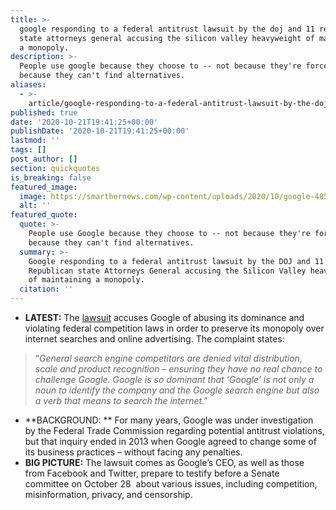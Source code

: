 ```yaml
---
title: >-
  google responding to a federal antitrust lawsuit by the doj and 11 republican
  state attorneys general accusing the silicon valley heavyweight of maintaining
  a monopoly.
description: >-
  People use google because they choose to -- not because they're forced to or
  because they can't find alternatives.
aliases:
  - >-
    article/google-responding-to-a-federal-antitrust-lawsuit-by-the-doj-and-11-republican-state-attorneys-general-accusing-the-silicon-valley-heavyweight-of-maintaining-a-monopoly/
published: true
date: '2020-10-21T19:41:25+00:00'
publishDate: '2020-10-21T19:41:25+00:00'
lastmod: ''
tags: []
post_author: []
section: quickquotes
is_breaking: false
featured_image:
  image: https://smarthernews.com/wp-content/uploads/2020/10/google-485611_640.png
  alt: ''
featured_quote:
  quote: >-
    People use Google because they choose to -- not because they're forced to or
    because they can't find alternatives.
  summary: >-
    Google responding to a federal antitrust lawsuit by the DOJ and 11
    Republican state Attorneys General accusing the Silicon Valley heavyweight
    of maintaining a monopoly.
  citation: ''
---
```

*   **LATEST:** The [lawsuit](\"https://assets.documentcloud.org/documents/7273457/10-20-20-US-v-Google-Complaint.pdf\") accuses Google of abusing its dominance and violating federal competition laws in order to preserve its monopoly over internet searches and online advertising. The complaint states:

> “_General search engine competitors are denied vital distribution, scale and product recognition – ensuring they have no real chance to challenge Google. Google is so dominant that ‘Google’ is not only a noun to identify the company and the Google search engine but also a verb that means to search the internet_.”

*   **BACKGROUND: ** For many years, Google was under investigation by the Federal Trade Commission regarding potential antitrust violations, but that inquiry ended in 2013 when Google agreed to change some of its business practices – without facing any penalties.
*   **BIG PICTURE:** The lawsuit comes as Google’s CEO, as well as those from Facebook and Twitter, prepare to testify before a Senate committee on October 28  about various issues, including competition, misinformation, privacy, and censorship.